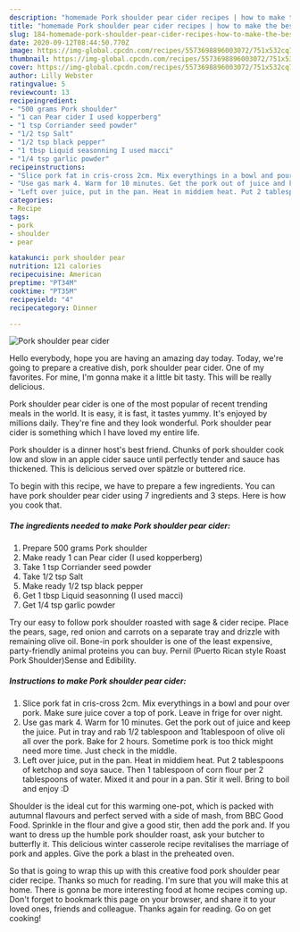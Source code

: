 ```yaml
---
description: "homemade Pork shoulder pear cider recipes | how to make the best Pork shoulder pear cider"
title: "homemade Pork shoulder pear cider recipes | how to make the best Pork shoulder pear cider"
slug: 184-homemade-pork-shoulder-pear-cider-recipes-how-to-make-the-best-pork-shoulder-pear-cider
date: 2020-09-12T08:44:50.770Z
image: https://img-global.cpcdn.com/recipes/5573698896003072/751x532cq70/pork-shoulder-pear-cider-recipe-main-photo.jpg
thumbnail: https://img-global.cpcdn.com/recipes/5573698896003072/751x532cq70/pork-shoulder-pear-cider-recipe-main-photo.jpg
cover: https://img-global.cpcdn.com/recipes/5573698896003072/751x532cq70/pork-shoulder-pear-cider-recipe-main-photo.jpg
author: Lilly Webster
ratingvalue: 5
reviewcount: 13
recipeingredient:
- "500 grams Pork shoulder"
- "1 can Pear cider I used kopperberg"
- "1 tsp Corriander seed powder"
- "1/2 tsp Salt"
- "1/2 tsp black pepper"
- "1 tbsp Liquid seasonning I used macci"
- "1/4 tsp garlic powder"
recipeinstructions:
- "Slice pork fat in cris-cross 2cm. Mix everythings in a bowl and pour over pork. Make sure juice cover a top of pork. Leave in frige for over night."
- "Use gas mark 4. Warm for 10 minutes. Get the pork out of juice and keep the juice. Put in tray and rab 1/2 tablespoon and 1tablespoon of olive oli all over the pork. Bake for 2 hours. Sometime pork is too thick might need more time. Just check in the middle."
- "Left over juice, put in the pan. Heat in middiem heat. Put 2 tablespoons of ketchop and soya sauce. Then 1 tablespoon of corn flour per 2 tablespoons of water. Mixed it and pour in a pan. Stir it well. Bring to boil and enjoy :D"
categories:
- Recipe
tags:
- pork
- shoulder
- pear

katakunci: pork shoulder pear 
nutrition: 121 calories
recipecuisine: American
preptime: "PT34M"
cooktime: "PT35M"
recipeyield: "4"
recipecategory: Dinner

---
```



![Pork shoulder pear cider](https://img-global.cpcdn.com/recipes/5573698896003072/751x532cq70/pork-shoulder-pear-cider-recipe-main-photo.jpg)

Hello everybody, hope you are having an amazing day today. Today, we're going to prepare a creative dish, pork shoulder pear cider. One of my favorites. For mine, I'm gonna make it a little bit tasty. This will be really delicious.

Pork shoulder pear cider is one of the most popular of recent trending meals in the world. It is easy, it is fast, it tastes yummy. It's enjoyed by millions daily. They're fine and they look wonderful. Pork shoulder pear cider is something which I have loved my entire life.

Pork shoulder is a dinner host&#39;s best friend. Chunks of pork shoulder cook low and slow in an apple cider sauce until perfectly tender and sauce has thickened. This is delicious served over spätzle or buttered rice.


To begin with this recipe, we have to prepare a few ingredients. You can have pork shoulder pear cider using 7 ingredients and 3 steps. Here is how you cook that.

<!--inarticleads1-->

##### The ingredients needed to make Pork shoulder pear cider:

1. Prepare 500 grams Pork shoulder
1. Make ready 1 can Pear cider (I used kopperberg)
1. Take 1 tsp Corriander seed powder
1. Take 1/2 tsp Salt
1. Make ready 1/2 tsp black pepper
1. Get 1 tbsp Liquid seasonning (I used macci)
1. Get 1/4 tsp garlic powder


Try our easy to follow pork shoulder roasted with sage &amp; cider recipe. Place the pears, sage, red onion and carrots on a separate tray and drizzle with remaining olive oil. Bone-in pork shoulder is one of the least expensive, party-friendly animal proteins you can buy. Pernil (Puerto Rican style Roast Pork Shoulder)Sense and Edibility. 

<!--inarticleads2-->

##### Instructions to make Pork shoulder pear cider:

1. Slice pork fat in cris-cross 2cm. Mix everythings in a bowl and pour over pork. Make sure juice cover a top of pork. Leave in frige for over night.
1. Use gas mark 4. Warm for 10 minutes. Get the pork out of juice and keep the juice. Put in tray and rab 1/2 tablespoon and 1tablespoon of olive oli all over the pork. Bake for 2 hours. Sometime pork is too thick might need more time. Just check in the middle.
1. Left over juice, put in the pan. Heat in middiem heat. Put 2 tablespoons of ketchop and soya sauce. Then 1 tablespoon of corn flour per 2 tablespoons of water. Mixed it and pour in a pan. Stir it well. Bring to boil and enjoy :D


Shoulder is the ideal cut for this warming one-pot, which is packed with autumnal flavours and perfect served with a side of mash, from BBC Good Food. Sprinkle in the flour and give a good stir, then add the pork and. If you want to dress up the humble pork shoulder roast, ask your butcher to butterfly it. This delicious winter casserole recipe revitalises the marriage of pork and apples. Give the pork a blast in the preheated oven. 

So that is going to wrap this up with this creative food pork shoulder pear cider recipe. Thanks so much for reading. I'm sure that you will make this at home. There is gonna be more interesting food at home recipes coming up. Don't forget to bookmark this page on your browser, and share it to your loved ones, friends and colleague. Thanks again for reading. Go on get cooking!
